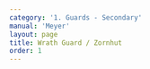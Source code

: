 ```yaml
---
category: '1. Guards - Secondary'
manual: 'Meyer'
layout: page
title: Wrath Guard / Zornhut
order: 1
---
```


<link rel="import" href="/bower_components/polymer/polymer.html">
<link rel="import" href="shared-styles.html">

<dom-module id="{{ page.url | split:'/' | last | remove: '.html' }}-element">
  <template>
    <style include="shared-styles">
      :host {
        display: block;

        padding: 10px;
      }
    </style>

    <div class="card">

      <h1>{{ page.title }}</h1>
      <p><blockquote>The Wrath Guard is so named because this posture displays a wrathful attitude. It is done thus: stand with your left foot forward, and hold your sword on your right shoulder, such that the blade hangs down behind prepared for a stroke. And it is to be noted here that all the techniques that are executed from the guard of the Ox can also be carried out from the Wrath posture, except that one uses different conduct to deceive the opponent in this quarter; and sometimes you can use this guard, sometimes the other.</blockquote></p>
      <img class="card-image" src="/manuals/meyer/images/guards/zornhut-illustration.jpg">

    </div>
  </template>

  <script>
    Polymer({
      is: '{{ page.url | split:'/' | last | remove: '.html' }}-element',
    });
  </script>
</dom-module>